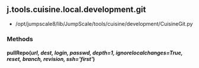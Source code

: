 <!-- toc -->
## j.tools.cuisine.local.development.git

- /opt/jumpscale8/lib/JumpScale/tools/cuisine/development/CuisineGit.py

### Methods

#### pullRepo(*url, dest, login, passwd, depth=1, ignorelocalchanges=True, reset, branch, revision, ssh='first'*) 

